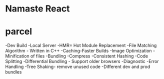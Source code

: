# Namaste React

# parcel

-Dev Build
-Local Server
-HMR= Hot Module Replacement
-File Matching Algorithm - Written in C++
-Caching-Faster Builds
-Image Optimization
-Minification of files
-Bundling
-Compress
-Consistent Hashing
-Code Splitting
-Differential Bundling - Support older browsers
-Diagnostic
-Error Handling
-Tree Shaking- remove unused code
-Different dev and prod bundles
